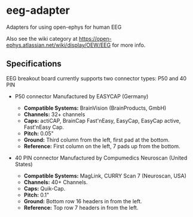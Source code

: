 eeg-adapter
===========

Adapters for using open-ephys for human EEG

Also see the wiki category at https://open-ephys.atlassian.net/wiki/display/OEW/EEG for more info.

Specifications
-----------

EEG breakout board currently supports two connector types: P50 and 40 PIN


- P50 connector Manufactured by EASYCAP (Germany) 
   - **Compatible Systems:** BrainVision (BrainProducts, GmbH) 
   - **Channels:** 32+ channels
   - **Caps:** actiCAP, BrainCap Fast'nEasy, EasyCap, EasyCap active, Fast'nEasy Cap.
   - **Pitch:** 0.05"
   - **Ground:** Third column from the left, first pad at the bottom.
   - **Reference:** First column on the left, 7 pads up from the bottom.


- 40 PIN connector Manufactured by Compumedics Neuroscan (United States)
   - **Compatible Systems:** MagLink, CURRY Scan 7 (Neuroscan, USA)
   - **Channels:** 40+ Channels.
   - **Caps:** Quik-Cap.
   - **Pitch:** 0.1"
   - **Ground:** Bottom row 16 headers in from the left.
   - **Reference:** Top row 7 headers in from the left.
